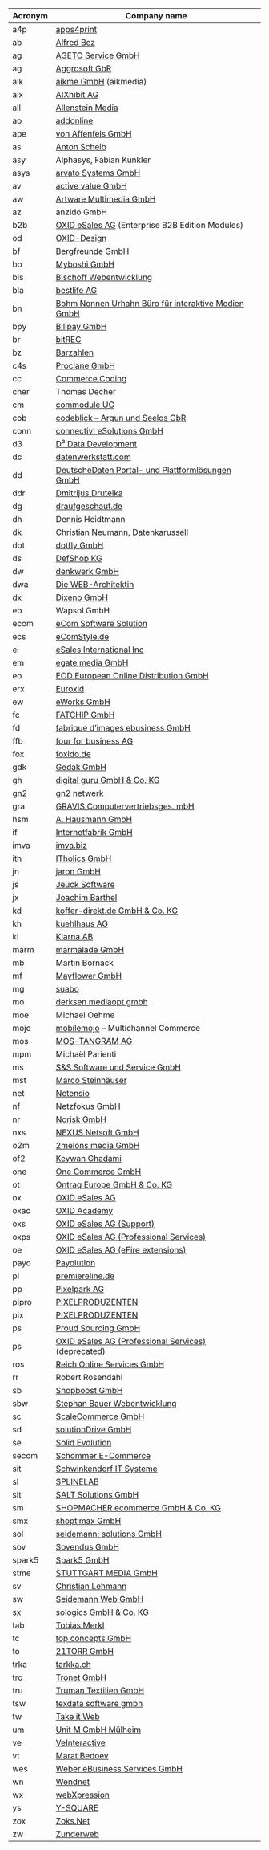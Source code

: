 | Acronym  | Company name |
| ------------- | ------------- |
| a4p  | [apps4print](http://www.apps4print.com/)  |
| ab  | [Alfred Bez](http://www.alfredbez.de/)  |
| ag  | [AGETO Service GmbH](http://www.ageto.de/)  |
| ag  | [Aggrosoft GbR](http://www.aggrosoft.de/)  |
| aik  | [aikme GmbH](http://www.aikmedia.de) (aikmedia)  |
| aix  | [AIXhibit AG](http://www.aixhibit.de)  |
| all  | [Allenstein Media](http://roman-allenstein.de)  |
| ao  | [addonline](http://www.addonline.fr)  |
| ape  | [von Affenfels GmbH](http://www.vonaffenfels.de/)  |
| as  | [Anton Scheib](http://tonisch.de/)  |
| asy  | Alphasys, Fabian Kunkler  |
| asys  | [arvato Systems GmbH](http://www.arvato-systems.de/)  |
| av  | [active value GmbH](http://www.active-value.de/)  |
| aw  | [Artware Multimedia GmbH](http://www.artware.at/)  |
| az  | anzido GmbH  |
| b2b  | [OXID eSales AG](http://www.oxid-esales.com/) (Enterprise B2B Edition Modules)  |
| od  | [OXID-Design](https://www.oxid-design.com/)|
| bf  | [Bergfreunde GmbH](http://www.bergfreunde.de/)  |
| bo  | [Myboshi GmbH](https://www.myboshi.net/)  |
| bis  | [Bischoff Webentwicklung](http://www.bischoff-webentwicklung.de/)  |
| bla  | [bestlife AG](http://www.bestlife.ag/)  |
| bn  | [Bohm Nonnen Urhahn Büro für interaktive Medien GmbH](http://www.bnu.de/)  |
| bpy  | [Billpay GmbH](http://www.billpay.de/)  |
| br  | [bitREC](http://www.bitrec.com)  |
| bz  | [Barzahlen](http://www.barzahlen.de/)  |
| c4s  | [Proclane GmbH](http://www.commerce4sap.com/)  |
| cc  | [Commerce Coding](http://www.commerce-coding.com/)  |
| cher  | Thomas Decher  |
| cm  | [commodule UG](http://www.commodule.de/)  |
| cob  | [codeblick – Argun und Seelos GbR](http://www.codeblick.de/)  |
| conn  | [connectiv! eSolutions GmbH](https://www.connectiv.de/)  |
| d3  | [D³ Data Development](http://www.shopmodule.com/)  |
| dc  | [datenwerkstatt.com](http://www.datenwerkstatt.com/)  |
| dd  | [DeutscheDaten Portal- und Plattformlösungen GmbH](http://www.deutschedaten.de/)  |
| ddr  | [Dmitrijus Druteika](http://www.druteika.lt/)  |
| dg  | [draufgeschaut.de](http://www.draufgeschaut.de/)  |
| dh  | Dennis Heidtmann  |
| dk  | [Christian Neumann, Datenkarussell](http://www.datenkarussell.de)  |
| dot  | [dotfly GmbH](http://www.dotfly.de)  |
| ds  | [DefShop KG](http://www.def-shop.com/)  |
| dw  | [denkwerk GmbH](http://www.denkwerk.com/)  |
| dwa  | [Die WEB-Architektin](http://www.die-web-architektin.de/)  |
| dx  | [Dixeno GmbH](http://www.dixeno.de/)  |
| eb  | Wapsol GmbH | [euroblaze](http://www.euroblaze.de/)  |
| ecom  | [eCom Software Solution](http://www.ecom-software.de/)  |
| ecs  | [eComStyle.de](http://ecomstyle.de/)  |
| ei  | [eSales International Inc](http://www.esales-international.com/)  |
| em  | [egate media GmbH](http://www.egate-media.com/)  |
| eo  | [EOD European Online Distribution GmbH](http://www.wellango-shop.de/)  |
| erx  | [Euroxid](http://www.euroxid.de/)  |
| ew  | [eWorks GmbH](http://www.eworks.de/oxid)  |
| fc  | [FATCHIP GmbH](http://http://www.fatchip.de/)  |
| fd  | [fabrique d’images ebusiness GmbH](http://www.fabriquedimages.de/)  |
| ffb  | [four for business AG](http://www.4fb.de/)  |
| fox  | [foxido.de](http://www.foxido.de/)  |
| gdk  | [Gedak GmbH](http://gedak.de)  |
| gh  | [digital guru GmbH & Co. KG](http://greyhound-software.com/)  |
| gn2  | [gn2 netwerk](http://www.gn2-netwerk.de/)  |
| gra  | [GRAVIS Computervertriebsges. mbH](http://www.gravis.de/)  |
| hsm  | [A. Hausmann GmbH](http://www.hausmann.at)  |
| if  | [Internetfabrik GmbH](http://www.internetfabrik.de/)  |
| imva  | [imva.biz](http://imva.biz/)  |
| ith  | [ITholics GmbH](http://www.itholics.de/)  |
| jn  | [jaron GmbH](http://www.jaron.de/)  |
| js  | [Jeuck Software](http://www.jeuck-software.de)  |
| jx  | [Joachim Barthel](https://github.com/job963)  |
| kd  | [koffer-direkt.de GmbH & Co. KG](http://www.koffer-direkt.de/)  |
| kh  | [kuehlhaus AG](http://www.kuehlhaus.com/)  |
| kl  | [Klarna AB](http://www.klarna.de)  |
| marm  | [marmalade GmbH](http://www.marmalade.de/)  |
| mb  | Martin Bornack  |
| mf  | [Mayflower GmbH](http://www.mayflower.de/)  |
| mg  | [suabo](http://www.suabo.de/)  |
| mo  | [derksen mediaopt gmbh](http://www.mediaopt.de/)  |
| moe  | Michael Oehme  |
| mojo  | [mobilemojo](http://www.mobilemojo.de) – Multichannel Commerce  |
| mos  | [MOS-TANGRAM AG](http://www.mos-tangram.com)  |
| mpm  | Michaël Parienti |
| ms  | [S&S Software und Service GmbH](http://www.susdv.de)  |
| mst  | [Marco Steinhäuser](http://www.marco-steinhaeuser.de)  |
| net  | [Netensio](http://www.netensio.de)  |
| nf  | [Netzfokus GmbH](http://www.netzfokus.de)  |
| nr  | [Norisk GmbH](http://www.noriskshop.de)  |
| nxs  | [NEXUS Netsoft GmbH](http://www.nexus-netsoft.com)  |
| o2m  | [2melons media GmbH](http://www.2melons.com/)  |
| of2 | [Keywan Ghadami](https://github.com/keywan-ghadami-oxid) |
| one | [One Commerce GmbH](http://www.onecommerce.de/) |
| ot  | [Ontraq Europe GmbH & Co. KG](http://www.ontraq.eu/)  |
| ox  | [OXID eSales AG](http://www.oxid-esales.com/)  |
| oxac  | [OXID Academy](https://www.oxid-esales.com/de/support-services/academy/ueberblick.html)  |
| oxs  | [OXID eSales AG (Support)](http://www.oxid-esales.com/en/support-services/overview.html)  |
| oxps  | [OXID eSales AG (Professional Services)](http://www.oxid-esales.com/en/support-services/professional-services/overview.html)  |
| oe  | [OXID eSales AG (eFire extensions)](http://www.oxid-esales.com/)  |
| payo  | [Payolution](http://www.payolution.com/)  |
| pl  | [premiereline.de](http://www.premiereline.de/)  |
| pp  | [Pixelpark AG](http://www.pixelpark.com/)  |
| pipro  | [PIXELPRODUZENTEN](http://www.pixelproduzenten.de/)  |
| pix  | [PIXELPRODUZENTEN](http://www.pixelproduzenten.de/)  |
| ps  | [Proud Sourcing GmbH](http://www.pixelproduzenten.de/)  |
| ps  | [OXID eSales AG (Professional Services)](http://www.oxid-esales.com/en/support-services/professional-services/overview.html) (deprecated)  |
| ros  | [Reich Online Services GmbH](http://www.reich-online.biz/)  |
| rr  | Robert Rosendahl  |
| sb  | [Shopboost GmbH](http://www.shopboost.de/)  |
| sbw  | [Stephan Bauer Webentwicklung](http://stephanbauer.org/)  |
| sc  | [ScaleCommerce GmbH](http://scale.sc/)  |
| sd  | [solutionDrive GmbH](http://www.solutiondrive.de/)  |
| se  | [Solid Evolution](http://www.solidevolution.de)  |
| secom  | [Schommer E-Commerce](http://www.schommer-ecommerce.de/)  |
| sit  | [Schwinkendorf IT Systeme](http://www.shopmodul24.de)  |
| sl  | [SPLINELAB](http://www.splinelab.de)  |
| slt  | [SALT Solutions GmbH](http://www.salt-solutions.de/)  |
| sm  | [SHOPMACHER ecommerce GmbH & Co. KG](http://shopmacher.de/)  |
| smx  | [shoptimax GmbH](http://www.shoptimax.de)  |
| sol  | [seidemann: solutions GmbH](http://www.seidemann.com)  |
| sov  | [Sovendus GmbH](http://www.sovendus.com/)  |
| spark5  | [Spark5 GmbH](http://www.spark5.de)  |
| stme  | [STUTTGART MEDIA GmbH](https://stuttgartmedia.de)  |
| sv  | [Christian Lehmann](http://www.svingo.com)  |
| sw  | [Seidemann Web GmbH](http://www.seidemann-web.com)  |
| sx  | [sologics GmbH & Co. KG](http://www.sologics.de)  |
| tab  | [Tobias Merkl](http://www.tabs.eu/)  |
| tc  | [top concepts GmbH](http://www.topconcepts.com)  |
| to  | [21TORR GmbH](http://www.21torr.com/)  |
| trka  | [tarkka.ch](http://www.tarkka.ch/)  |
| tro  | [Tronet GmbH](http://www.tro.net/)  |
| tru  | [Truman Textilien GmbH](http://www.truman.de/)  |
| tsw  | [texdata software gmbh](http://www.texdata.de)  |
| tw  | [Take it Web](http://www.takeitweb.fr)  |
| um  | [Unit M GmbH Mülheim](http://www.unit-m.de)  |
| ve  | [VeInteractive](http://www.veinteractive.com)  |
| vt  | [Marat Bedoev](http://vanilla-thunder.github.io/)  |
| wes  | [Weber eBusiness Services GmbH](http://www.weber-ebusiness.de)  |
| wn  | [Wendnet](http://exchange.oxid-esales.com/index.php?cl=search&amp;searchparam=wendnet)  |
| wx  | [webXpression](http://www.web-xpression.com)  |
| ys  | [Y-SQUARE](http://www.y-square.de/)  |
| zox  | [Zoks.Net](http://www.zoks.net/)  |
| zw  | [Zunderweb](http://zunderweb.de)  |
